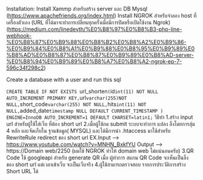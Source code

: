 Installation: 
Install Xammp สำหรับสร้าง server และ DB Mysql 
(https://www.apachefriends.org/index.html)
Install NGROK สำหรับจำลอง host ที่เครื่องตัวเอง  (URL ที่ได้มาจะทำการเปลี่ยนทุกครั้งเมื่อมีการปิดหรือเปิดใช้งาน Ngrok)
(https://medium.com/linedevth/%E0%B8%97%E0%B8%B3-php-line-webhook-%E0%B8%87%E0%B9%88%E0%B8%B2%E0%B8%A2%E0%B9%86-%E0%B9%84%E0%B8%A1%E0%B9%88%E0%B8%95%E0%B9%89%E0%B8%AD%E0%B8%87%E0%B8%87%E0%B9%89%E0%B8%AD-server-%E0%B8%94%E0%B9%89%E0%B8%A7%E0%B8%A2-ngrok-ep-7-596c34f298c2)


Create a database with a user and run this sql 

`CREATE TABLE IF NOT EXISTS `url_shorten` (
 `id` int(11) NOT NULL AUTO_INCREMENT PRIMARY KEY,
 `url` varchar(255)NOT NULL,
 `short_code` varchar(255) NOT NULL,
 `hits` int(11) NOT NULL,
 `added_date` timestamp NULL DEFAULT CURRENT_TIMESTAMP
) ENGINE=InnoDB AUTO_INCREMENT=1 DEFAULT CHARSET=latin1;
`
วิธีทำ
1.สร้าง input url สำหรับผู้ใช้ใส่เว็บ ที่ต้อง short url
2.เมื่อผู้ใช้กด submit ระบบจะทำการ แปลง ลิ้งโดยการสุ่ม 4 หลัก  และจัดเก็บใน ฐานข้อมูล( MYSQL) และได้มีการนำ .htaccess มาใช้สำหรับ  RewriteRule redirect ของ  short url
 EX.Input --> https://www.youtube.com/watch?v=MNHN_BxkfYU
    Output --> https://Domain web/2250 (ผมใช้ NGROK ทำให้ domain web ไม่แน่นอนครับ)
3.QR Code ใช้ googleapi สำหรับ generate QR เมื่อ ผู้ทำการ สแกน QR Code จะเห็นเป็นลิ้ง ของ short url แต่เวลาเข้าเว็บ จะเป็นเว็บจริง
4.ผู้ใช้สามารถตรวจสอบ รายการประวัติการสร้าง Short URL ได้
